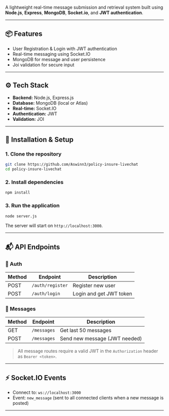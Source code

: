 A lightweight real-time message submission and retrieval system built using **Node.js**, **Express**, **MongoDB**, **Socket.io**, and **JWT authentication**.

---

## 📦 Features

- User Registration & Login with JWT authentication
- Real-time messaging using Socket.IO
- MongoDB for message and user persistence
- Joi validation for secure input

---

## ⚙️ Tech Stack

- **Backend:** Node.js, Express.js
- **Database:** MongoDB (local or Atlas)
- **Real-time:** Socket.IO
- **Authentication:** JWT
- **Validation:** JOI

---

## 🚀 Installation & Setup

### 1. Clone the repository

```bash
git clone https://github.com/Aswinn3/policy-insure-livechat
cd policy-insure-livechat
```

### 2. Install dependencies

```bash
npm install
```


### 3. Run the application

```bash
node server.js
```

The server will start on `http://localhost:3000`.

---

## 📬 API Endpoints

### 🔐 Auth

| Method | Endpoint         | Description            |
|--------|------------------|------------------------|
| POST   | `/auth/register` | Register new user      |
| POST   | `/auth/login`    | Login and get JWT token|

### 💬 Messages

| Method | Endpoint     | Description                   |
|--------|--------------|-------------------------------|
| GET    | `/messages`  | Get last 50 messages          |
| POST   | `/messages`  | Send new message (JWT needed) |

> All message routes require a valid JWT in the `Authorization` header as `Bearer <token>`.

---

## ⚡ Socket.IO Events

- Connect to: `ws://localhost:3000`
- Event: `new_message` (sent to all connected clients when a new message is posted)

---

